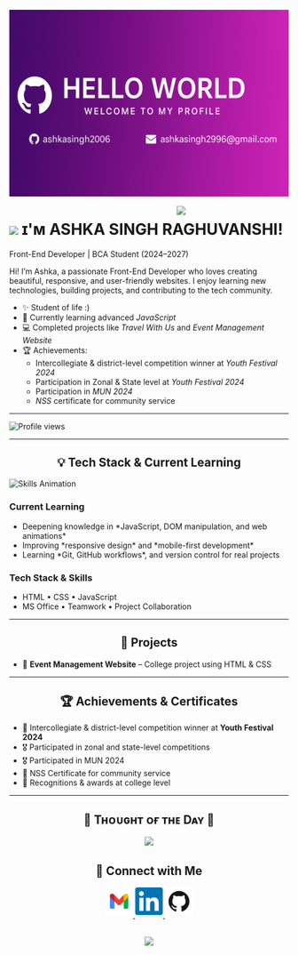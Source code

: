 <!--Banner-->
![Ashka Singh Raghuvanshi Banner](https://github.com/ashkasingh2006/ashkasingh2006/blob/main/ChatGPT%20Image%20Oct%205,%202025,%2006_16_36%20PM.png?raw=true )


<!--Night Owl image-->
<div>
  <img align="right" width="40%" src="https://owlbertsio-resized.s3.amazonaws.com/Popper.psd.full.png">
</div>

<!--Header Name-->
# <img src="https://emojis.slackmojis.com/emojis/images/1531849430/4246/blob-sunglasses.gif?1531849430" width="30"/> ɪ'ᴍ ASHKA SINGH RAGHUVANSHI! 
Front-End Developer | BCA Student (2024–2027)
<br /> 

<!--Start Intro-->               
<p align="left">
Hi! I’m Ashka, a passionate Front-End Developer who loves creating beautiful, responsive, and user-friendly websites.  
I enjoy learning new technologies, building projects, and contributing to the tech community.
</p>

- ✨ Student of life :)  
- 🌱 Currently learning advanced *JavaScript*  
- 💻 Completed projects like *Travel With Us* and *Event Management Website*  
- 🏆 Achievements:  
  - Intercollegiate & district-level competition winner at *Youth Festival 2024*  
  - Participation in Zonal & State level at *Youth Festival 2024*  
  - Participation in *MUN 2024*  
  - *NSS* certificate for community service  

---

<!--Profile Count Badge-->
<p align="left">
  <img src="https://komarev.com/ghpvc/?username=AshkaSinghRaghuvanshi&label=Profile%20views&color=770677&style=for-the-badge&logo=star" alt="Profile views" />
</p>

---

<!--Languages and Tools Section-->       
<h2 align="center">💡 Tech Stack & Current Learning</h2> 

<picture>
  <source media="(prefers-color-scheme: dark)" srcset="./Skills_Animation_Dark.gif">
  <source media="(prefers-color-scheme: light)" srcset="https://github.com/Kiran1689/kiran1689/raw/main/Skills_Animation_White.gif">
  <img align="left" alt="Skills Animation" src="https://github.com/Kiran1689/kiran1689/raw main/Skills_Animation_White.gif">
</picture>

<br />

<h3 align="left">Current Learning</h3>
<ul align="left">
  <li>Deepening knowledge in *JavaScript, DOM manipulation, and web animations*</li>
  <li>Improving *responsive design* and *mobile-first development*</li>
  <li>Learning *Git, GitHub workflows*, and version control for real projects</li>
</ul>

<h3 align="left">Tech Stack & Skills</h3>
<ul align="left">
  <li>HTML • CSS • JavaScript</li>
  <li>MS Office • Teamwork • Project Collaboration</li>
</ul>

---




<h2 align="center">🧠 Projects</h2>
<ul align="left">
  <li>🎉 <strong>Event Management Website</strong> – College project using HTML & CSS</li>
</ul>

---

<h2 align="center">🏆 Achievements & Certificates</h2>
<ul align="left">
  <li>🏅 Intercollegiate & district-level competition winner at <strong>Youth Festival 2024</strong></li>
  <li>🎖 Participated in zonal and state-level competitions</li>
  <li>🎖 Participated in MUN 2024</li>
  <li>📜 NSS Certificate for community service</li>
  <li>🌟 Recognitions & awards at college level</li>
</ul>

---




<!--Dynamic Quote card updates everyday at 12 PM--> 
<h2 align="center">🌟 Tʜᴏᴜɢʜᴛ ᴏғ ᴛʜᴇ Dᴀʏ 🌟</h2>





































<!--STARTS_HERE_QUOTE_CARD-->
<p align="center">
    <img src="https://readme-daily-quotes.vercel.app/api?author=Morihei%20Ueshiba&quote=To%20injure%20an%20opponent%20is%20to%20injure%20yourself.%20To%20control%20aggression%20without%20inflicting%20injury%20is%20the%20Art%20of%20Peace.&theme=dark&bg_color=220a28&author_color=ffeb95&accent_color=c56a90">
</p>
<!--ENDS_HERE_QUOTE_CARD-->









































































<h2 align="center">🤝 Connect with Me</h2>
<div align="center">
  <a href="mailto:ashkasingh2996@gmail.com" target="_blank">
   <img src="./vecteezy_google-mail-gmail-icon-logo-symbol_22484516.png" width=50 height=50 alt="ashkasingh2996@gmail.com" style="margin-bottom: 5px;" />
</a>

  <a href="https://www.linkedin.com/in/ashka-singh-raghuvanshi-147387343" target="_blank">
   <img src="./LinkedIn_logo_initials.png" width=50 height=50 alt="linkedin" style="margin-bottom: 5px;" />
</a>
  <a href="https://github.com/AshkaSinghRaghuvanshi" target="_blank">
   <img src="./git hub logo.png" width=50 height=50 alt="ashkasingh2006" style="margin-bottom: 5px;" />
</a>
</div>

<br/>



<!--Footer--> 
<p align="center">
  <img src="https://capsule-render.vercel.app/api?type=waving&color=gradient&height=65&section=footer"/>
</p> 


